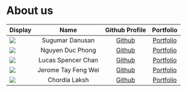 # About us

Display |        Name         | Github Profile | Portfolio 
--------|:-------------------:|:--------------:|:---------:
![](https://via.placeholder.com/100.png?text=Photo) |   Sugumar Danusan   | [Github](https://github.com/danusan-s) | [Portfolio](danusan-s)
![](https://via.placeholder.com/100.png?text=Photo) |  Nguyen Duc Phong   | [Github](https://github.com/DucPhong135) | [Portfolio](ducphong135)
![](https://via.placeholder.com/100.png?text=Photo) | Lucas Spencer Chan  | [Github](https://github.com/lucas-sc0) | [Portfolio](lucas-sc0)
![](https://via.placeholder.com/100.png?text=Photo) | Jerome Tay Feng Wei | [Github](https://github.com/tayjerom) | [Portfolio](tayjerom)
![](https://via.placeholder.com/100.png?text=Photo) |    Chordia Laksh    | [Github](https://github.com/LuxLucky7/) | [Portfolio](LuxLucky7)